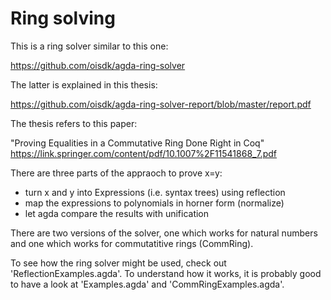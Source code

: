 Ring solving
========================================

This is a ring solver similar to this one:

https://github.com/oisdk/agda-ring-solver

The latter is explained in this thesis:

https://github.com/oisdk/agda-ring-solver-report/blob/master/report.pdf

The thesis refers to this paper:

"Proving Equalities in a Commutative Ring Done Right in Coq"
https://link.springer.com/content/pdf/10.1007%2F11541868_7.pdf

There are three parts of the appraoch to prove x=y:
* turn x and y into Expressions (i.e. syntax trees) using reflection
* map the expressions to polynomials in horner form (normalize)
* let agda compare the results with unification

There are two versions of the solver, one which works for natural numbers and one which works for commutatitive rings (CommRing).

To see how the ring solver might be used, check out 'ReflectionExamples.agda'. To understand how it works, it is probably good to have a look at 'Examples.agda' and 'CommRingExamples.agda'.

